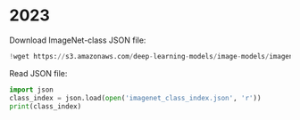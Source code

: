 # 2023
Download ImageNet-class JSON file:
```python
!wget https://s3.amazonaws.com/deep-learning-models/image-models/imagenet_class_index.json
```

Read JSON file:
```python
import json
class_index = json.load(open('imagenet_class_index.json', 'r'))
print(class_index)
```

